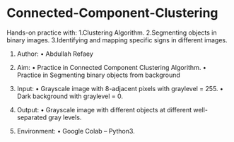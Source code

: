 # Connected-Component-Clustering

Hands-on practice with: 1.Clustering Algorithm. 2.Segmenting objects in binary images. 3.Identifying and mapping specific signs in different images.


1.  Author: 
•	Abdullah Refaey

2.	Aim: 
•	Practice in Connected Component Clustering Algorithm. 
•	Practice in Segmenting binary objects from background

3.	Input:
•	Grayscale image with 8-adjacent pixels with graylevel = 255. 
•	Dark background with graylevel = 0.

4.	Output:
•	Grayscale image with different objects at different well-separated gray levels.

5.	Environment:
•	Google Colab – Python3.
